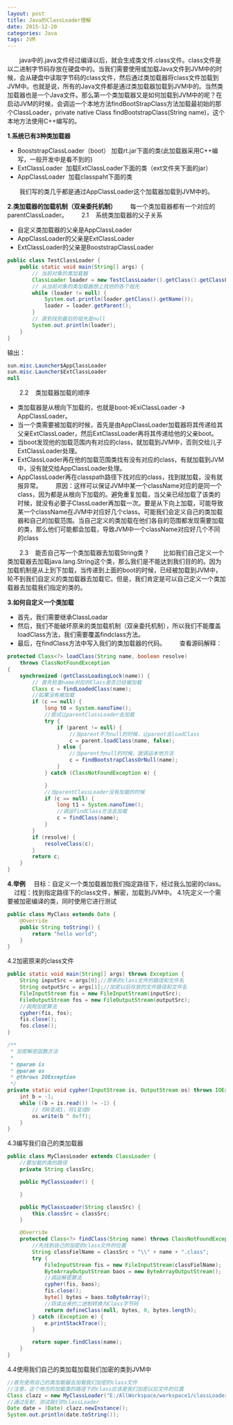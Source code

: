 ```yaml
---
layout: post
title: Java的ClassLoader理解
date: 2015-12-20
categories: Java
tags: JVM
---
```

　　java中的.java文件经过编译以后，就会生成类文件.class文件。class文件是以二进制字节码存放在硬盘中的。当我们需要使用或加载Java文件到JVM中的时候，会从硬盘中读取字节码的class文件，然后通过类加载器将class文件加载到JVM中。也就是说，所有的Java文件都是通过类加载器加载到JVM中的。当然类加载器也是一个Java文件。那么第一个类加载器又是如何加载到JVM中的呢？在启动JVM的时候，会调运一个本地方法findBootStrapClass方法加载最初始的那个ClassLoader，private native Class findBootstrapClass(String name)，这个本地方法使用C++编写的。

**1.系统已有3种类加载器**

- BooststrapClassLoader（boot） 加载rt.jar下面的类(此加载器采用C++编写，一般开发中是看不到的) 
- ExtClassLoader  加载ExtClassLoader下面的类（ext文件夹下面的jar）
- AppClassLoader  加载classpaht下面的类

　　我们写的类几乎都是通过AppClassLoader这个加载器加载到JVM中的。

**2.类加载器的加载机制（双亲委托机制）**
　　每一个类加载器都有一个对应的parentClassLoader。
　　2.1    系统类加载器的父子关系  

-  自定义类加载器的父亲是AppClassLoader
- AppClassLoader的父亲是ExtClassLoader
- ExtClassLoader的父亲是BooststrapClassLoader

```java
public class TestClassLoader {
    public static void main(String[] args) {
        // 当前对象的类加载器
        ClassLoader loader = new TestClassLoader().getClass().getClassLoader();
        // 从当前对象的类加载器想上找他的各个祖先
        while (loader != null) {
            System.out.println(loader.getClass().getName());
            loader = loader.getParent();
        }
        // 直到找到最后的祖先是null
        System.out.println(loader);
    }
}
```
   输出：

```java
sun.misc.Launcher$AppClassLoader
sun.misc.Launcher$ExtClassLoader
null
```

　　2.2    类加载器加载的顺序

- 类加载器是从根向下加载的，也就是boot-》ExiClassLoader -》AppClassLoader。
- 当一个类需要被加载的时候，首先是由AppClassLoader加载器将其传递给其父亲ExtClassLoader，然后ExtClassLoader再将其传递给他的父亲boot。
- 当boot发现他的加载范围内有对应的class，就加载到JVM中，否则交给儿子ExtClassLoader处理。
- ExtClassLoader再在他的加载范围类找有没有对应的class，有就加载到JVM中，没有就交给AppClassLoader处理。
- AppClassLoader再在classpath路径下找对应的class，找到就加载，没有就报异常。
　　原因：这样可以保证JVM中某一个className对应的是同一个class，因为都是从根向下加载的。避免重复加载，当父亲已经加载了该类的时候，就没有必要子ClassLoader再加载一次。要是从下向上加载，可能导致某一个className在JVM中对应好几个class。可能我们会定义自己的类加载器和自己的加载范围。当自己定义的类加载在他们各自的范围都发现需要加载的类，那么他们可能都会加载，导致JVM中一个className对应好几个不同的class

　　2.3    能否自己写一个类加载器去加载String类？
       　　比如我们自己定义一个类加载器去加载java.lang.String这个类，那么我们是不能达到我们目的的。因为加载机制是从上到下加载，当传递到上面的boot的时候，已经被加载到JVM中，轮不到我们自定义的类加载器去加载它。但是，我们肯定是可以自己定义一个类加载器去加载我们指定的类的。

**3.如何自定义一个类加载**

- 首先，我们需要继承ClassLoadar
- 然后，我们不能破坏原来的类加载机制（双亲委托机制），所以我们不能覆盖loadClass方法，我们需要覆盖findclass方法。
- 最后，在findClass方法中写入我们的类加载器的代码。
　　查看源码解释：

```java
protected Class<?> loadClass(String name, boolean resolve)
    throws ClassNotFoundException
{
    synchronized (getClassLoadingLock(name)) {
        // 首先检查name对应的Class是否已经被加载
        Class c = findLoadedClass(name);
        //如果没有被加载
        if (c == null) {
            long t0 = System.nanoTime();
            //尝试让parentClassLoader去加载
            try {
                if (parent != null) {
                    //当parent不为null的时候，让parent去loadClass
                    c = parent.loadClass(name, false);
                } else {
                    //当parent为null的时候，就调运本地方法
                    c = findBootstrapClassOrNull(name);
                }
            } catch (ClassNotFoundException e) {

            }
            //当parentClassLoader没有加载的时候
            if (c == null) {
                long t1 = System.nanoTime();
                //调运findClass方法去加载
                c = findClass(name);
            }
        }
        if (resolve) {
            resolveClass(c);
        }
        return c;
    }
}
```

**4.举例**
    目标：自定义一个类加载器加我们指定路径下，经过我么加密的class。
    过程：找到指定路径下的class文件，解密，加载到JVM中。
4.1先定义一个需要被加密编译的类，同时使用它进行测试

```java
public class MyClass extends Date {
    @Override
    public String toString() {
        return "hello world";
    }
}
```

4.2加密原来的class文件

```java
public static void main(String[] args) throws Exception {
    String inputSrc = args[0];//原来的class文件的路径和文件名
    String outputSrc = args[1];//加密以后存放的文件路径和文件名
    FileInputStream fis = new FileInputStream(inputSrc);
    FileOutputStream fos = new FileOutputStream(outputSrc);
    //调用加密算法
    cypher(fis, fos);
    fis.close();
    fos.close();
}

/**
 * 加密解密函数方法
 *
 * @param is
 * @param os
 * @throws IOException
 */
private static void cypher(InputStream is, OutputStream os) throws IOException {
    int b = -1;
    while ((b = is.read()) != -1) {
        // 将0变成1，将1变成0
        os.write(b ^ 0xff);
    }
}
```

4.3编写我们自己的类加载器

```java
public class MyClassLoader extends ClassLoader {
    //要加载的类的路径
    private String classSrc;

    public MyClassLoader() {

    }

    public MyClassLoader(String classSrc) {
        this.classSrc = classSrc;
    }

    @Override
    protected Class<?> findClass(String name) throws ClassNotFoundException {
        //先找到自己的加密的class文件的位置
        String classFielName = classSrc + "\\" + name + ".class";
        try {
            FileInputStream fis = new FileInputStream(classFielName);
            ByteArrayOutputStream baos = new ByteArrayOutputStream();
            //调运解密算法
            cypher(fis, baos);
            fis.close();
            byte[] bytes = baos.toByteArray();
            //将读出来的二进制转换为Class字节码
            return defineClass(null, bytes, 0, bytes.length);
        } catch (Exception e) {
            e.printStackTrace();
        }

        return super.findClass(name);
    }
}
```

4.4使用我们自己的类加载加载我们加密的类到JVM中

```java
//首先使用自己的类加载器去加载我们加密的class文件
//注意，这个地方的加载类的路径下的class应该是我们加密以后文件的位置
Class clazz = new MyClassLoader("E:/AllWorkspace/workspace1/classLoaderTest/bin/com/gusi/test").loadClass("MyClass");
//通过反射，测试我们的classLoader
Date date = (Date) clazz.newInstance();
System.out.println(date.toString());
```

